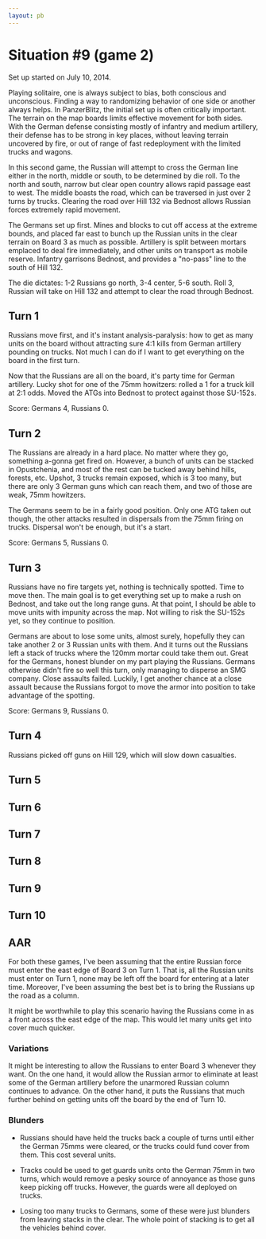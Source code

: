 ```yaml
---
layout: pb
---
```



# Situation #9 (game 2)

Set up started on July 10, 2014.

Playing solitaire, one is always subject to bias, both
conscious and unconscious. Finding a way to randomizing
behavior of one side or another always helps. In PanzerBlitz,
the initial set up is often critically important. The terrain
on the map boards limits effective movement for both sides.
With the German defense consisting mostly of infantry and
medium artillery, their defense has to be strong in key
places, without leaving terrain uncovered by fire, or out
of range of fast redeployment with the limited trucks and
wagons.

In this second game, the Russian will attempt to cross the
German line either in the north, middle or south, to be
determined by die roll. To the north and south, narrow but
clear open country allows rapid passage east to west. The
middle boasts the road, which can be traversed in just over
2 turns by trucks. Clearing the road over Hill 132 via
Bednost allows Russian forces extremely rapid movement.

The Germans set up first. Mines and blocks to cut off access at the
extreme bounds, and placed far east to bunch up the Russian
units in the clear terrain on Board 3 as much as possible.
Artillery is split between mortars emplaced to deal fire
immediately, and other units on transport as mobile reserve.
Infantry garrisons Bednost, and provides a "no-pass" line to
the south of Hill 132.

The die dictates: 1-2 Russians go north, 3-4 center, 5-6
south. Roll 3, Russian will take on Hill 132 and attempt
to clear the road through Bednost.

## Turn 1

Russians move first, and it's instant analysis-paralysis: how to get as
many units on the board without attracting sure 4:1 kills from German
artillery pounding on trucks. Not much I can do if I want to get
everything on the board in the first turn.

Now that the Russians are all on the board, it's party time for German
artillery. Lucky shot for one of the 75mm howitzers: rolled a 1 for a
truck kill at 2:1 odds. Moved the ATGs into Bednost to protect against
those SU-152s.


Score: Germans 4, Russians 0.

## Turn 2

The Russians are already in a hard place. No matter where they go,
something a-gonna get fired on. However, a bunch of units can be
stacked in Opustchenia, and most of the rest can be tucked away behind
hills, forests, etc. Upshot, 3 trucks remain exposed, which is 3 too
many, but there are only 3 German guns which can reach them, and two
of those are weak, 75mm howitzers.

The Germans seem to be in a fairly good position. Only one ATG taken out
though, the other attacks resulted in dispersals from the 75mm firing on
trucks. Dispersal won't be enough, but it's a start.

Score: Germans 5, Russians 0.

## Turn 3

Russians have no fire targets yet, nothing is technically spotted. Time
to move then. The main goal is to get everything set up to make a rush
on Bednost, and take out the long range guns. At that point, I should
be able to move units with impunity across the map. Not willing to risk
the SU-152s yet, so they continue to position.

Germans are about to lose some units, almost surely, hopefully they can
take another 2 or 3 Russian units with them. And it turns out the
Russians left a stack of trucks where the 120mm mortar could take them
out. Great for the Germans, honest blunder on my part playing the
Russians. Germans otherwise didn't fire so well this turn, only managing
to disperse an SMG company. Close assaults failed. Luckily, I get
another chance at a close assault because the Russians forgot to move
the armor into position to take advantage of the spotting.

Score: Germans 9, Russians 0.

## Turn 4

Russians picked off guns on Hill 129, which will slow down casualties.


## Turn 5


## Turn 6


## Turn 7


## Turn 8


## Turn 9


## Turn 10


## AAR

For both these games, I've been assuming that the entire Russian force
must enter the east edge of Board 3 on Turn 1. That is, all the Russian
units must enter on Turn 1, none may be left off the board for entering
at a later time. Moreover, I've been assuming the best bet is to bring
the Russians up the road as a column.

It might be worthwhile to play this scenario having the Russians come in
as a front across the east edge of the map. This would let many units
get into cover much quicker.


### Variations

It might be interesting to allow the Russians to enter Board 3 whenever
they want. On the one hand, it would allow the Russian armor to
eliminate at least some of the German artillery before the unarmored
Russian column continues to advance. On the other hand, it puts the
Russians that much further behind on getting units off the board by the
end of Turn 10.


### Blunders

* Russians should have held the trucks back a couple of turns until
either the German 75mms were cleared, or the trucks could fund cover
from them. This cost several units.

* Tracks could be used to get guards units onto the German 75mm in two
turns, which would remove a pesky source of annoyance as those guns keep
picking off trucks. However, the guards were all deployed on trucks.

* Losing too many trucks to Germans, some of these were just blunders
from leaving stacks in the clear. The whole point of stacking is to get
all the vehicles behind cover.
